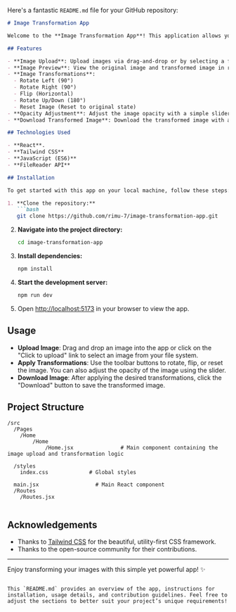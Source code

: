 Here's a fantastic `README.md` file for your GitHub repository:

```markdown
# Image Transformation App

Welcome to the **Image Transformation App**! This application allows you to upload images, apply various transformations (rotate, flip, adjust opacity), and download the transformed image. It also supports drag-and-drop image upload and provides a responsive interface for both desktop and mobile users.

## Features

- **Image Upload**: Upload images via drag-and-drop or by selecting a file using the file input.
- **Image Preview**: View the original image and transformed image in real-time.
- **Image Transformations**:
  - Rotate Left (90°)
  - Rotate Right (90°)
  - Flip (Horizontal)
  - Rotate Up/Down (180°)
  - Reset Image (Reset to original state)
- **Opacity Adjustment**: Adjust the image opacity with a simple slider.
- **Download Transformed Image**: Download the transformed image with a simple click.

## Technologies Used

- **React**.
- **Tailwind CSS**
- **JavaScript (ES6)**
- **FileReader API**

## Installation

To get started with this app on your local machine, follow these steps:

1. **Clone the repository:**
   ```bash
   git clone https://github.com/rimu-7/image-transformation-app.git
   ```

2. **Navigate into the project directory:**
   ```bash
   cd image-transformation-app
   ```

3. **Install dependencies:**
   ```bash
   npm install
   ```

4. **Start the development server:**
   ```bash
   npm run dev
   ```

5. Open [http://localhost:5173](http://localhost:5173) in your browser to view the app.

## Usage

- **Upload Image**: Drag and drop an image into the app or click on the "Click to upload" link to select an image from your file system.
- **Apply Transformations**: Use the toolbar buttons to rotate, flip, or reset the image. You can also adjust the opacity of the image using the slider.
- **Download Image**: After applying the desired transformations, click the "Download" button to save the transformed image.

## Project Structure

```
/src
  /Pages
    /Home
        /Home
            /Home.jsx               # Main component containing the image upload and transformation logic

  /styles
    index.css             # Global styles

  main.jsx                  # Main React component
  /Routes
    /Routes.jsx


```

## Acknowledgements

- Thanks to [Tailwind CSS](https://tailwindcss.com/) for the beautiful, utility-first CSS framework.
- Thanks to the open-source community for their contributions.

---

Enjoy transforming your images with this simple yet powerful app! ✨
```

This `README.md` provides an overview of the app, instructions for installation, usage details, and contribution guidelines. Feel free to adjust the sections to better suit your project’s unique requirements!